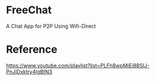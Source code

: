 # FreeChat
A Chat App for P2P Using Wifi-Direct

# Reference
https://www.youtube.com/playlist?list=PLFh8wpMiEi88SIJ-PnJjDxktry4lgBtN3
